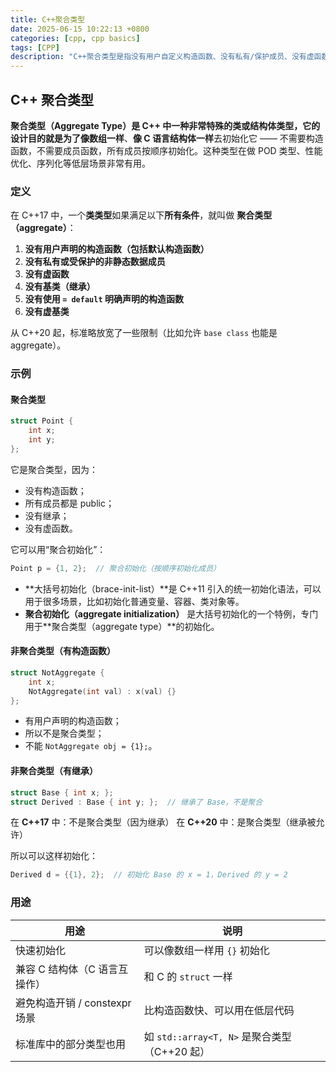 ```yaml
---
title: C++聚合类型
date: 2025-06-15 10:22:13 +0800
categories: [cpp, cpp basics]
tags: [CPP]
description: "C++聚合类型是指没有用户自定义构造函数、没有私有/保护成员、没有虚函数、没有基类的简单类或结构体，可用花括号直接初始化。C++20 放宽限制，允许继承和默认成员初始化。"
---
```

## C++ 聚合类型

**聚合类型（Aggregate Type）**是 C++ 中一种非常特殊的类或结构体类型，它的设计目的就是为了**像数组一样**、**像 C 语言结构体一样**去初始化它 —— 不需要构造函数，不需要成员函数，所有成员按顺序初始化。这种类型在做 POD 类型、性能优化、序列化等低层场景非常有用。

### 定义

在 C++17 中，一个**类类型**如果满足以下**所有条件**，就叫做 **聚合类型（aggregate）**：

1. **没有用户声明的构造函数（包括默认构造函数）**
2. **没有私有或受保护的非静态数据成员**
3. **没有虚函数**
4. **没有基类（继承）**
5. **没有使用 `= default` 明确声明的构造函数**
6. **没有虚基类**

从 C++20 起，标准略放宽了一些限制（比如允许 `base class` 也能是 aggregate）。

### 示例

#### 聚合类型

```cpp
struct Point {
    int x;
    int y;
};
```

它是聚合类型，因为：

- 没有构造函数；
- 所有成员都是 public；
- 没有继承；
- 没有虚函数。

它可以用“聚合初始化”：

```cpp
Point p = {1, 2};  // 聚合初始化（按顺序初始化成员）
```

- **大括号初始化（brace-init-list）**是 C++11 引入的统一初始化语法，可以用于很多场景，比如初始化普通变量、容器、类对象等。
- **聚合初始化（aggregate initialization）** 是大括号初始化的一个特例，专门用于**聚合类型（aggregate type）**的初始化。

#### 非聚合类型（有构造函数）

```cpp
struct NotAggregate {
    int x;
    NotAggregate(int val) : x(val) {}
};
```

- 有用户声明的构造函数；
- 所以不是聚合类型；
- 不能 `NotAggregate obj = {1};`。

#### 非聚合类型（有继承）

```cpp
struct Base { int x; };
struct Derived : Base { int y; };  // 继承了 Base，不是聚合
```

在 **C++17** 中：不是聚合类型（因为继承）
在 **C++20** 中：是聚合类型（继承被允许）

所以可以这样初始化：

```cpp
Derived d = {{1}, 2};  // 初始化 Base 的 x = 1，Derived 的 y = 2
```

### 用途

| 用途                          | 说明                                         |
| ----------------------------- | -------------------------------------------- |
| 快速初始化                    | 可以像数组一样用 `{}` 初始化                 |
| 兼容 C 结构体（C 语言互操作） | 和 C 的 `struct` 一样                        |
| 避免构造开销 / constexpr 场景 | 比构造函数快、可以用在低层代码               |
| 标准库中的部分类型也用        | 如 `std::array<T, N>` 是聚合类型（C++20 起） |
